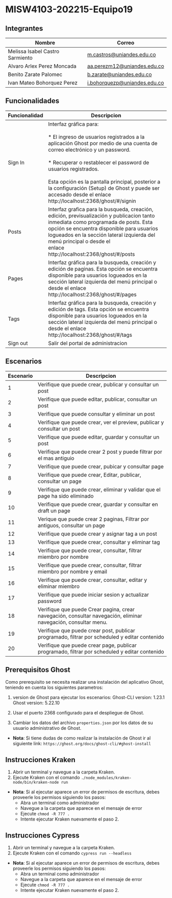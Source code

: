 # MISW4103-202215-Equipo19
## Integrantes
|Nombre|Correo|
|------|------|
|Melissa Isabel Castro Sarmiento|m.castros@uniandes.edu.co
|Alvaro Arlex Perez Moncada|aa.perezm12@uniandes.edu.co
|Benito Zarate Palomec|b.zarate@uniandes.edu.co
|Ivan Mateo Bohorquez Perez|i.bohorquezp@uniandes.edu.co
## Funcionalidades

| Funcionalidad | Descripcion                                                                                                                                                                                                                                                                                                                                                                                           |
|---------------|-------------------------------------------------------------------------------------------------------------------------------------------------------------------------------------------------------------------------------------------------------------------------------------------------------------------------------------------------------------------------------------------------------|
| Sign In       | Interfaz gráfica para:  <br><br>* El ingreso de usuarios registrados a la aplicación Ghost por medio de una cuenta de correo electrónico y un password.  <br><br>* Recuperar o restablecer el password de usuarios registrados. <br><br>Esta opción es la pantalla principal, posterior a la configuración (Setup) de Ghost y puede ser accesado desde el enlace http://localhost:2368/ghost/#/signin |
| Posts         | Interfaz grafica para la busqueda, creación, edición, previsualización y publicacion tanto inmediata como programada de posts. Esta opción se encuentra disponible para usuarios logueados en la sección lateral izquierda del menú principal o desde el <br>enlace <br>http://localhost:2368/ghost/#/posts                                                                                           |
| Pages         | Interfaz gráfica para la busqueda, creación y edición de paginas. Esta opción se encuentra disponible para usuarios logueados en la sección lateral izquierda del menú principal o desde el enlace http://localhost:2368/ghost/#/pages                                                                                                                                                                |
| Tags          | Interfaz gráfica para la busqueda, creación y edición de tags. Esta opción se encuentra disponible para usuarios logueados en la sección lateral izquierda del menú principal o desde el enlace http://localhost:2368/ghost/#/tags                                                                                                                                                                                                                                                                                     |
| Sign out      | Salir del portal de administracion                                                                                                                                                                                                                                                                                                                                                                    |


## Escenarios

| Escenario | Descripcion                                                                                                    |
|-----------|----------------------------------------------------------------------------------------------------------------|
| 1         | Verifique que puede crear, publicar y consultar un post                                                        |
| 2         | Verifique que puede editar, publicar, consultar un post                                                        |
| 3         | Verifique que puede consultar y eliminar un post                                                               |
| 4         | Verifique que puede crear, ver el preview, publicar y consultar un post                                        |
| 5         | Verifique que puede editar, guardar y consultar  un post                                                       |
| 6         | Verifique que puede crear 2 post y puede filtrar por el mas antiguio                                           |
| 7         | Verifique que puede crear, pubicar y consultar page                                                            |
| 8         | Verifique que puede crear, Editar, publicar, consultar un page                                                 |
| 9         | Verifique que puede crear, eliminar y validar que el page ha sido eliminado                                    |
| 10        | Verifique que puede crear, guardar y consultar en draft un page                                                |
| 11        | Verique que puede crear 2 paginas, Filtrar por antiguos, consultar un page                                     |
| 12        | Verifique que puede crear y asignar tag a un post                                                              |
| 13        | Verifique que puede crear, consultar y eliminar tag                                                            |
| 14        | Verifique que puede crear, consultar, filtrar miembro por nombre                                               |
| 15        | Verifique que puede crear, consultar, filtrar miembro por nombre y email                                       |
| 16        | Verifique que puede crear, consultar, editar y eliminar miembro                                                |
| 17        | Verifique que puede iniciar sesion y actualizar password                                                       |
| 18        | Verifique que puede Crear pagina, crear navegación, consultar navegación, eliminar navegación, consultar menu. |
| 19        | Verifique que puede crear post, publicar programado, filtrar por scheduled y editar contenido                  |
| 20        | Verifique que puede crear page, publicar programado, filtrar por scheduled y editar contenido                  |

## Prerequisitos Ghost
Como prerequisito se necesita realizar una instalación del aplicativo Ghost, teniendo en cuenta los siguientes parametros:
1. version de Ghost para ejecutar los escenarios:
   Ghost-CLI version: 1.23.1
   Ghost version: 5.22.10 
   
2. Usar el puerto 2368 configurado para el despliegue de Ghost.
3. Cambiar los datos del archivo `properties.json` por los datos de su usuario administrativo de Ghost.

* **Nota**: Si tiene dudas de como realizar la instalación de Ghost ir al siguiente link: `https://ghost.org/docs/ghost-cli/#ghost-install`

## Instrucciones Kraken
1. Abrir un terminal y navegue a la carpeta Kraken.
2. Ejecute Kraken con el comando `./node_modules/kraken-node/bin/kraken-node run`

* **Nota**:  Si al ejecutar aparece un error de permisos de escritura, debes proveerle los permisos siguiendo los pasos: 
    * Abra un terminal como administrador
    * Navegue a la carpeta que aparece en el mensaje de error 
    * Ejecute `chmod -R 777 .`
    * Intente ejecutar Kraken nuevamente el paso 2.
    
    
## Instrucciones Cypress
1. Abrir un terminal y navegue a la carpeta Kraken.
2. Ejecute Kraken con el comando `cypress run --headless`

* **Nota**:  Si al ejecutar aparece un error de permisos de escritura, debes proveerle los permisos siguiendo los pasos: 
    * Abra un terminal como administrador
    * Navegue a la carpeta que aparece en el mensaje de error 
    * Ejecute `chmod -R 777 .`
    * Intente ejecutar Kraken nuevamente el paso 2.

